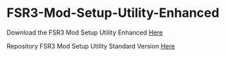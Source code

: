# FSR3-Mod-Setup-Utility-Enhanced
Download the  FSR3 Mod Setup Utility Enhanced [Here](https://sharemods.com/082bbhpplkb3/FSR3_v1.13.rar.html)

Repository FSR3 Mod Setup Utility Standard Version [Here](https://github.com/P4TOLINO06/FSR3.0-Mod-Setup-Utility)
 